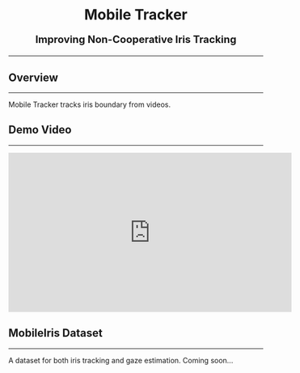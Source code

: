 <style>
.markdown-body h1 {
    border-bottom: none
}
.markdown-body h2 {
    border-bottom: none
}
</style>
<div>
    <br><br><br>
    <h1 style="text-align:center;"><b>Mobile Tracker</b></h1>
    <p style="font-size:20px;text-align:center;"><b>Improving Non-Cooperative Iris Tracking</b></p>
</div>



------



## **Overview**

------

Mobile Tracker tracks iris boundary from videos.

## Demo Video

------



<iframe width="560" height="315" src="https://www.youtube.com/embed/8KmEk8sQ_QA" title="YouTube video player" frameborder="0" allow="accelerometer; autoplay; clipboard-write; encrypted-media; gyroscope; picture-in-picture" allowfullscreen></iframe>

## **MobileIris Dataset**

------

A dataset for both iris tracking and gaze estimation.
Coming soon...

